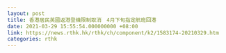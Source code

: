 ```yaml
---
layout: post
title: 香港居民英國返港登機限制取消　4月下旬指定航班回港
date: 2021-03-29 15:55:54.000000000 +08:00
link: https://news.rthk.hk/rthk/ch/component/k2/1583174-20210329.htm
categories: rthk
---
```



